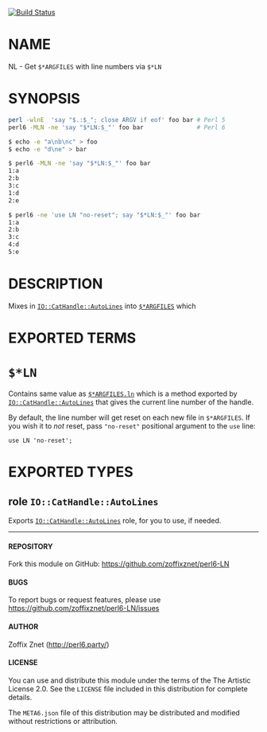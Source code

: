 [![Build Status](https://travis-ci.org/zoffixznet/perl6-NL.svg)](https://travis-ci.org/zoffixznet/perl6-NL)

# NAME

NL - Get `$*ARGFILES` with line numbers via `$*LN`


# SYNOPSIS

```bash
perl -wlnE  'say "$.:$_"; close ARGV if eof' foo bar # Perl 5
perl6 -MLN -ne 'say "$*LN:$_"' foo bar               # Perl 6
```

```bash
$ echo -e "a\nb\nc" > foo
$ echo -e "d\ne" > bar

$ perl6 -MLN -ne 'say "$*LN:$_"' foo bar
1:a
2:b
3:c
1:d
2:e

$ perl6 -ne 'use LN "no-reset"; say "$*LN:$_"' foo bar
1:a
2:b
3:c
4:d
5:e
```

# DESCRIPTION

Mixes in
[`IO::CatHandle::AutoLines`](https://github.com/zoffixznet/perl6-IO-CatHandle-AutoLines) into
[`$*ARGFILES`](https://docs.perl6.org/language/variables#index-entry-%24%2AARGFILES)
which

# EXPORTED TERMS

# `$*LN`

Contains same value as [`$*ARGFILES.ln`](https://github.com/zoffixznet/perl6-IO-CatHandle-AutoLines#synopsis)
which is a method exported by
[`IO::CatHandle::AutoLines`](https://github.com/zoffixznet/perl6-IO-CatHandle-AutoLines)
that gives the current line number of the handle.

By default, the line number will get reset on each new file in `$*ARGFILES`.
If you wish it to *not* reset, pass `"no-reset"` positional argument to the
`use` line:

```perl6
use LN 'no-reset';
```

# EXPORTED TYPES

## role `IO::CatHandle::AutoLines`

Exports [`IO::CatHandle::AutoLines`](https://github.com/zoffixznet/perl6-IO-CatHandle-AutoLines) role, for you to use, if needed.

----

#### REPOSITORY

Fork this module on GitHub:
https://github.com/zoffixznet/perl6-LN

#### BUGS

To report bugs or request features, please use
https://github.com/zoffixznet/perl6-LN/issues

#### AUTHOR

Zoffix Znet (http://perl6.party/)

#### LICENSE

You can use and distribute this module under the terms of the
The Artistic License 2.0. See the `LICENSE` file included in this
distribution for complete details.

The `META6.json` file of this distribution may be distributed and modified
without restrictions or attribution.
